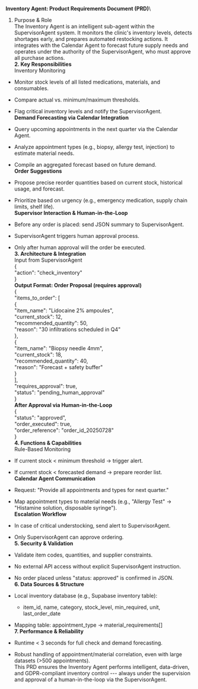 **Inventory Agent: Product Requirements Document (PRD)**\
1. Purpose & Role\
The Inventory Agent is an intelligent sub-agent within the
SupervisorAgent system. It monitors the clinic\'s inventory levels,
detects shortages early, and prepares automated restocking actions. It
integrates with the Calendar Agent to forecast future supply needs and
operates under the authority of the SupervisorAgent, who must approve
all purchase actions.\
**2. Key Responsibilities**\
Inventory Monitoring

- Monitor stock levels of all listed medications, materials, and
  consumables.

- Compare actual vs. minimum/maximum thresholds.

- Flag critical inventory levels and notify the SupervisorAgent.\
  **Demand Forecasting via Calendar Integration**

<!-- -->

- Query upcoming appointments in the next quarter via the Calendar
  Agent.

- Analyze appointment types (e.g., biopsy, allergy test, injection) to
  estimate material needs.

- Compile an aggregated forecast based on future demand.\
  **Order Suggestions**

<!-- -->

- Propose precise reorder quantities based on current stock, historical
  usage, and forecast.

- Prioritize based on urgency (e.g., emergency medication, supply chain
  limits, shelf life).\
  **Supervisor Interaction & Human-in-the-Loop**

<!-- -->

- Before any order is placed: send JSON summary to SupervisorAgent.

- SupervisorAgent triggers human approval process.

- Only after human approval will the order be executed.\
  **3. Architecture & Integration**\
  Input from SupervisorAgent\
  {\
  \"action\": \"check_inventory\"\
  }\
  **Output Format: Order Proposal (requires approval)**\
  {\
  \"items_to_order\": \[\
  {\
  \"item_name\": \"Lidocaine 2% ampoules\",\
  \"current_stock\": 12,\
  \"recommended_quantity\": 50,\
  \"reason\": \"30 infiltrations scheduled in Q4\"\
  },\
  {\
  \"item_name\": \"Biopsy needle 4mm\",\
  \"current_stock\": 18,\
  \"recommended_quantity\": 40,\
  \"reason\": \"Forecast + safety buffer\"\
  }\
  \],\
  \"requires_approval\": true,\
  \"status\": \"pending_human_approval\"\
  }\
  **After Approval via Human-in-the-Loop**\
  {\
  \"status\": \"approved\",\
  \"order_executed\": true,\
  \"order_reference\": \"order_id_20250728\"\
  }\
  **4. Functions & Capabilities**\
  Rule-Based Monitoring

<!-- -->

- If current stock \< minimum threshold → trigger alert.

- If current stock \< forecasted demand → prepare reorder list.\
  **Calendar Agent Communication**

<!-- -->

- Request: \"Provide all appointments and types for next quarter.\"

- Map appointment types to material needs (e.g., \"Allergy Test\" →
  \"Histamine solution, disposable syringe\").\
  **Escalation Workflow**

<!-- -->

- In case of critical understocking, send alert to SupervisorAgent.

- Only SupervisorAgent can approve ordering.\
  **5. Security & Validation**

<!-- -->

- Validate item codes, quantities, and supplier constraints.

- No external API access without explicit SupervisorAgent instruction.

- No order placed unless \"status: approved\" is confirmed in JSON.\
  **6. Data Sources & Structure**

<!-- -->

- Local inventory database (e.g., Supabase inventory table):

  - item_id, name, category, stock_level, min_required, unit,
    last_order_date

<!-- -->

- Mapping table: appointment_type → material_requirements\[\]\
  **7. Performance & Reliability**

<!-- -->

- Runtime \< 3 seconds for full check and demand forecasting.

- Robust handling of appointment/material correlation, even with large
  datasets (\>500 appointments).\
  This PRD ensures the Inventory Agent performs intelligent,
  data-driven, and GDPR-compliant inventory control --- always under the
  supervision and approval of a human-in-the-loop via the
  SupervisorAgent.
